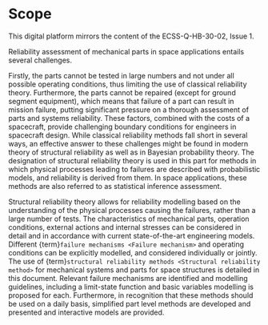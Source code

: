 <!--- Copyright (C) Matrisk GmbH 2022 -->

# Scope

This digital platform mirrors the content of the ECSS-Q-HB-30-02, Issue 1. 

Reliability assessment of mechanical parts in space applications entails several challenges. 

Firstly, the parts cannot be tested in large numbers and not under all possible operating conditions, thus limiting the use of classical reliability theory. Furthermore, the parts cannot be repaired (except for ground segment equipment), which means that failure of a part can result in mission failure, putting significant pressure on a thorough assessment of parts and systems reliability. These factors, combined with the costs of a spacecraft, provide challenging boundary conditions for engineers in spacecraft design. While classical reliability methods fall short in several ways, an effective answer to these challenges might be found in modern theory of structural reliability as well as in Bayesian probability theory. The designation of structural reliability theory is used in this part for methods in which physical processes leading to failures are described with probabilistic models, and reliability is derived from them. In space applications, these methods are also referred to as statistical inference assessment.

Structural reliability theory allows for reliability modelling based on the understanding of the physical processes causing the failures, rather than a large number of tests. The characteristics of mechanical parts, operation conditions, external actions and internal stresses can be considered in detail and in accordance with current state-of-the-art engineering models. Different {term}`failure mechanisms <Failure mechanism>` and operating conditions can be explicitly modelled, and considered individually or jointly. The use of {term}`structural reliability methods <Structural reliability method>` for mechanical systems and parts for space structures is detailed in this document. Relevant failure mechanisms are identified and modelling guidelines, including a limit-state function and basic variables modelling is proposed for each. Furthermore, in recognition that these methods should be used on a daily basis, simplified part level methods are developed and presented and interactive models are provided.
